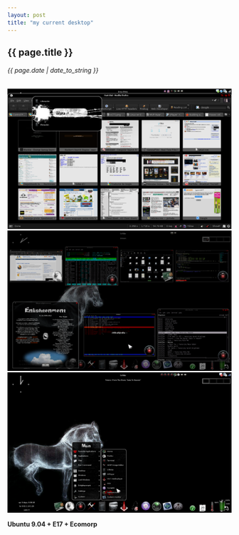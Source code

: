 ```yaml
---
layout: post
title: "my current desktop"
---
```


## {{ page.title }}

###### {{ page.date | date_to_string }}

**[![](/assets/img/5.png)](/assets/img/5.png)**
**[![](/assets/img/6.png)](/assets/img/6.png)**
**[![](/assets/img/7.png)](/assets/img/7png)**

**Ubuntu 9.04 + E17 + Ecomorp**
